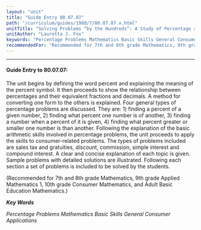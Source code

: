```yaml
---
layout: "unit"
title: "Guide Entry 80.07.07"
path: "/curriculum/guides/1980/7/80.07.07.x.html"
unitTitle: "Solving Problems “by the Hundreds”: A Study of Percentage and Its Applications in the Solution of Consumer Related Problems"
unitAuthor: "Lauretta J. Fox"
keywords: "Percentage Problems Mathematics Basic Skills General Consumer Applications"
recommendedFor: "Recommended for 7th and 8th grade Mathematics, 9th grade Applied Mathematics 1, 10th grade Consumer Mathematics, and Adult Basic Education Mathematics."
---
```

<body>
<hr/>
 <h4>
  Guide Entry to 80.07.07:
 </h4>
 The unit begins by defining the word percent and explaining the meaning of the percent symbol.  It then proceeds to show the relationship between percentages and their equivalent fractions and decimals.  A method for converting one form to the others is explained.  Four general types of percentage problems are discussed. They are: 1) finding a percent of a given number, 2) finding what percent one number is of another, 3) finding a number when a percent of it is given, 4) finding what percent greater or smaller one number is than another.  Following the explanation of the basic arithmetic skills involved in percentage problems, the unit proceeds to apply the skills to consumer-related problems.  The types of problems included are sales tax and gratuities, discount, commission, simple interest and compound interest.  A clear and concise explanation of each topic is given.  Sample problems with detailed solutions are illustrated. Following each section a set of problems is included to be solved by the students.
 <p>
  (Recommended for 7th and 8th grade Mathematics, 9th grade Applied Mathematics 1, 10th grade Consumer Mathematics, and Adult Basic Education Mathematics.)
 </p>
<p>
  <b>
   <i>
    Key Words
   </i>
  </b>
  <br/>
 </p>
 <p>
  <i>
   Percentage Problems Mathematics Basic Skills General Consumer Applications
  </i>
 </p>

</body>